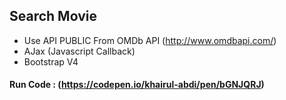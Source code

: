 ## Search Movie

- Use API PUBLIC From OMDb API (http://www.omdbapi.com/)
- AJax (Javascript Callback)
- Bootstrap V4

#### Run Code : (https://codepen.io/khairul-abdi/pen/bGNJQRJ)
